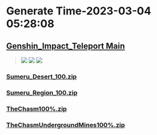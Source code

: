 # Generate Time-2023-03-04 05:28:08

## [Genshin_Impact_Teleport Main](https://github.com/Sam5440/Genshin_Impact_Teleport)

>![](https://komarev.com/ghpvc/?username=done439)
>![](https://komarev.com/ghpvc/?username=done438)
>![](https://komarev.com/ghpvc/?username=done437)

### [Sumeru_Desert_100.zip](https://raw.githubusercontent.com/Sam5440/Genshin_Impact_Teleport/download/ManualCollectPoint/ExploreTo100/Sumeru_Desert_100.zip)

### [Sumeru_Region_100.zip](https://raw.githubusercontent.com/Sam5440/Genshin_Impact_Teleport/download/ManualCollectPoint/ExploreTo100/Sumeru_Region_100.zip)

### [TheChasm100%.zip](https://raw.githubusercontent.com/Sam5440/Genshin_Impact_Teleport/download/ManualCollectPoint/ExploreTo100/TheChasm100%25.zip)

### [TheChasmUndergroundMines100%.zip](https://raw.githubusercontent.com/Sam5440/Genshin_Impact_Teleport/download/ManualCollectPoint/ExploreTo100/TheChasmUndergroundMines100%25.zip)

